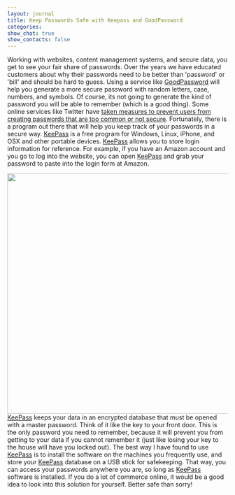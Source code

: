 ```yaml
---
layout: journal
title: Keep Passwords Safe with Keepass and GoodPassword
categories: 
show_chat: true
show_contacts: false
---
```


Working with websites, content management systems, and secure data, you get to see your fair share of passwords. Over the years we have educated customers about why their passwords need to be better than 'password' or 'bill' and should be hard to guess. Using a service like <a href="http://www.goodpassword.com" target="_blank">GoodPassword</a> will help you generate a more secure password with random letters, case, numbers, and symbols. Of course, its not going to generate the kind of password you will be able to remember (which is a good thing). Some online services like Twitter have <a href="http://www.gaj-it.com/14253/twitter-bans-370-passwords-too-easy-to-hack/" target="_blank">taken measures to prevent users from creating passwords that are too common or not secure</a>. Fortunately, there is a program out there that will help you keep track of your passwords in a secure way. <a href="http://keepass.info" target="_blank">KeePass</a> is a free program for Windows, Linux, iPhone, and OSX and other portable devices. <a href="http://keepass.info" target="_blank">KeePass</a> allows you to store login information for reference. For example, if you have an Amazon account and you go to log into the website, you can open <a href="http://keepass.info" target="_blank">KeePass</a> and grab your password to paste into the login form at Amazon. <p class="rtecenter"> <img alt="" class="aligncenter" src="/sites/default/files/images/main_big.png" title="Keepass" width="550" /> <a href="http://keepass.info" target="_blank">KeePass</a> keeps your data in an encrypted database that must be opened with a master password. Think of it like the key to your front door. This is the only password you need to remember, because it will prevent you from getting to your data if you cannot remember it (just like losing your key to the house will have you locked out). The best way I have found to use <a href="http://keepass.info" target="_blank">KeePass</a> is to install the software on the machines you frequently use, and store your <a href="http://keepass.info" target="_blank">KeePass</a> database on a USB stick for safekeeping. That way, you can access your passwords anywhere you are, so long as <a href="http://keepass.info" target="_blank">KeePass</a> software is installed. If you do a lot of commerce online, it would be a good idea to look into this solution for yourself. Better safe than sorry!